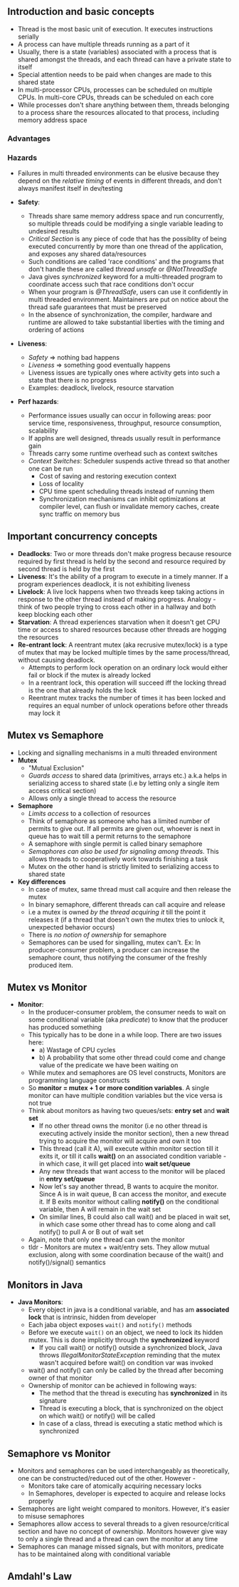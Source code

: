 ## Introduction and basic concepts

* Thread is the most basic unit of execution. It executes instructions serially 
* A process can have multiple threads running as a part of it
* Usually, there is a state (variables) associated with a process that is shared amongst the threads, and each thread can have a private state to itself
* Special attention needs to be paid when changes are made to this shared state
* In multi-processor CPUs, processes can be scheduled on multiple CPUs. In multi-core CPUs, threads can be scheduled on each core
* While processes don't share anything between them, threads belonging to a process share the resources allocated to that process, including memory address space

### Advantages

### Hazards
* Failures in multi threaded environments can be elusive because they depend on the _relative timing_ of events in different threads, and don't always manifest itself in dev/testing

* **Safety**: 
  * Threads share same memory address space and run concurrently, so multiple threads could be modifying a single variable leading to undesired results
  * _Critical Section_ is any piece of code that has the possiblity of being executed concurrently by more than one thread of the application, and exposes any shared data/resources
  * Such conditions are called 'race conditions' and the programs that don't handle these are called _thread unsafe_ or _@NotThreadSafe_ 
  * Java gives _synchronized_ keyword for a multi-threaded program to coordinate access such that race conditions don't occur
  * When your program is _@ThreadSafe_, users can use it confidently in multi threaded environment. Maintainers are put on notice about the thread safe guarantees that must be preserved
  * In the absence of synchronization, the compiler, hardware and runtime are allowed to take substantial liberties with the timing and ordering of actions

* **Liveness**:
  * _Safety_ => nothing bad happens
  * _Liveness_ => something good eventually happens
  * Liveness issues are typically ones where activity gets into such a state that there is no progress
  * Examples: deadlock, livelock, resource starvation

* **Perf hazards**:
  * Performance issues usually can occur in following areas: poor service time, responsiveness, throughput, resource consumption, scalability
  * If applns are well designed, threads usually result in performance gain
  * Threads carry some runtime overhead such as context switches
  * _Context Switches_: Scheduler suspends active thread so that another one can be run
    * Cost of saving and restoring execution context
    * Loss of locality
    * CPU time spent scheduling threads instead of running them
    * Synchronization mechanisms can inhibit optimizations at compiler level, can flush or invalidate memory caches, create sync traffic on memory bus

## Important concurrency concepts

* **Deadlocks**: Two or more threads don't make progress because resource required by first thread is held by the second and resource required by second thread is held by the first 
* **Liveness**: It's the ability of a program to execute in a timely manner. If a program experiences deadlock, it is not exhibiting liveness
* **Livelock**: A live lock happens when two threads keep taking actions in response to the other thread instead of making progress. Analogy - think of two people trying to cross each other in a hallway and both keep blocking each other
* **Starvation**: A thread experiences starvation when it doesn't get CPU time or access to shared resources because other threads are hogging the resources
* **Re-entrant lock**: A reentrant mutex (aka recrusive mutex/lock) is a type of mutex that may be locked multiple times by the same process/thread, without causing deadlock. 
  * Attempts to perform lock operation on an ordinary lock would either fail or block if the mutex is already locked
  * In a reentrant lock, this operation will succeed iff the locking thread is the one that already holds the lock
  * Reentrant mutex tracks the number of times it has been locked and requires an equal number of unlock operations before other threads may lock it

## Mutex vs Semaphore

* Locking and signalling mechanisms in a multi threaded environment
* **Mutex**
  * "Mutual Exclusion"
  * _Guards access_ to shared data (primitives, arrays etc.) a.k.a helps in serializing access to shared state (i.e by letting only a single item access critical section)
  * Allows only a single thread to access the resource
* **Semaphore**
  * _Limits access_ to a collection of resources
  * Think of semaphore as someone who has a limited number of permits to give out. If all permits are given out, whoever is next in queue has to wait till a permit returns to the semaphore
  * A semaphore with single permit is called binary semaphore
  * _Semaphores can also be used for signaling among threads_. This allows threads to cooperatively work towards finishing a task
  * Mutex on the other hand is strictly limited to serializing access to shared state
* **Key differences**
  * In case of mutex, same thread must call acquire and then release the mutex
  * In binary semaphore, different threads can call acquire and release
  * i.e a mutex is owned _by the thread acquiring it_ till the point it releases it (if a thread that doesn't own the mutex tries to unlock it, unexpected behavior occurs)
  * There is _no notion of ownership_ for semaphore
  * Semaphores can be used for singalling, mutex can't. Ex: In producer-consumer problem, a producer can increase the semaphore count, thus notifying the consumer of the freshly produced item.

## Mutex vs Monitor

* **Monitor**:
  * In the producer-consumer problem, the consumer needs to wait on some conditional variable (aka _predicate_) to know that the producer has produced something
  * This typically has to be done in a while loop. There are two issues here:
    * a) Wastage of CPU cycles
    * b) A probability that some other thread could come and change value of the predicate we have been waiting on
  * While mutex and semaphores are OS level constructs, Monitors are programming language constructs
  * So **monitor = mutex + 1 or more condition variables**. A single monitor can have multiple condition variables but the vice versa is not true
  * Think about monitors as having two queues/sets: **entry set** and **wait set**
    * If no other thread owns the monitor (i.e no other thread is executing actively inside the monitor section), then a new thread trying to acquire the monitor will acquire and own it too
    * This thread (call it A), will execute within monitor section till it exits it, or till it calls **wait()** on an associated condition variable - in which case, it will get placed into **wait set/queue**
    * Any new threads that want access to the monitor will be placed in **entry set/queue**
    * Now let's say another thread, B wants to acquire the monitor. Since A is in wait queue, B can access the monitor, and execute it. If B exits monitor without calling **notify()** on the conditional variable, then A will remain in the wait set
    * On similar lines, B could also call wait() and be placed in wait set, in which case some other thread has to come along and call notify() to pull A or B out of wait set
  * Again, note that only one thread can own the monitor
  * tldr - Monitors are mutex + wait/entry sets. They allow mutual exclusion, along with some coordination because of the wait() and notify()/signal() semantics

## Monitors in Java

* **Java Monitors**:
  * Every object in java is a conditional variable, and has am **associated lock** that is intrinsic, hidden from developer
  * Each jaba object exposes `wait()` and `notify()` methods
  * Before we execute `wait()` on an object, we need to lock its hidden mutex. This is done implicitly through the **synchronized** keyword
    * If you call wait() or notify() outside a synchronized block, Java throws _IllegalMonitorStateException_ reminding that the mutex wasn't acquired before wait() on condition var was invoked
  * wait() and notify() can only be called by the thread after becoming owner of that monitor
  * Ownership of monitor can be achieved in following ways:
    * The method that the thread is executing has **synchronized** in its signature
    * Thread is executing a block, that is synchronized on the object on which wait() or notify() will be called
    * In case of a class, thread is executing a static method which is synchronized

## Semaphore vs Monitor

* Monitors and semaphores can be used interchangeably as theoretically, one can be constructed/reduced out of the other. However -
  * Monitors take care of atomically acquiring necessary locks
  * In Semaphores, developer is expected to acquire and release locks properly
* Semaphores are light weight compared to monitors. However, it's easier to misuse semaphores
* Semaphores allow access to several threads to a given resource/critical section and have no concept of ownership. Monitors however give way to only a single thread and a thread can own the monitor at any time
* Semaphores can manage missed signals, but with monitors, predicate has to be maintained along with conditional variable

## Amdahl's Law
